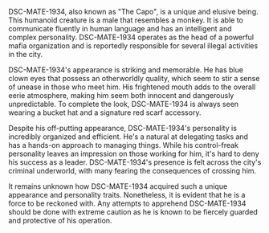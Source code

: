 DSC-MATE-1934, also known as "The Capo", is a unique and elusive being. This humanoid creature is a male that resembles a monkey. It is able to communicate fluently in human language and has an intelligent and complex personality. DSC-MATE-1934 operates as the head of a powerful mafia organization and is reportedly responsible for several illegal activities in the city.

DSC-MATE-1934's appearance is striking and memorable. He has blue clown eyes that possess an otherworldly quality, which seem to stir a sense of unease in those who meet him. His frightened mouth adds to the overall eerie atmosphere, making him seem both innocent and dangerously unpredictable. To complete the look, DSC-MATE-1934 is always seen wearing a bucket hat and a signature red scarf accessory.

Despite his off-putting appearance, DSC-MATE-1934's personality is incredibly organized and efficient. He's a natural at delegating tasks and has a hands-on approach to managing things. While his control-freak personality leaves an impression on those working for him, it's hard to deny his success as a leader. DSC-MATE-1934's presence is felt across the city's criminal underworld, with many fearing the consequences of crossing him.

It remains unknown how DSC-MATE-1934 acquired such a unique appearance and personality traits. Nonetheless, it is evident that he is a force to be reckoned with. Any attempts to apprehend DSC-MATE-1934 should be done with extreme caution as he is known to be fiercely guarded and protective of his operation.